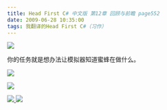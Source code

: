 ```yaml
---
title: Head First C# 中文版 第12章 回顾与前瞻 page552
date: 2009-06-28 10:35:00
tags: 我翻译的Head First C#（习作）
---
```

![](https://p-blog.csdn.net/images/p_blog_csdn_net/cuipengfei1/EntryImages/20090628/2009-06-28_10-18-47.jpg)

你的任务就是想办法让模拟器知道蜜蜂在做什么。

  

![](https://p-blog.csdn.net/images/p_blog_csdn_net/cuipengfei1/EntryImages/20090628/2009-06-28_10-20-07.jpg)

![](https://p-blog.csdn.net/images/p_blog_csdn_net/cuipengfei1/EntryImages/20090628/2009-06-28_10-28-01.jpg)



[ ![](https://profile.csdnimg.cn/5/2/5/3_cuipengfei1)
![](https://g.csdnimg.cn/static/user-reg-year/1x/11.png)
](https://blog.csdn.net/cuipengfei1)





